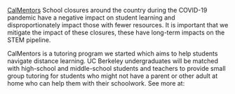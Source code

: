 ---
---
[CalMentors](https://sites.google.com/view/calmentors/)
School closures around the country during the COVID-19 pandemic have a negative impact on student learning and disproportionately impact those with fewer resources. It is important that we mitigate the impact of these closures, these have long-term impacts on the STEM pipeline.

CalMentors is a tutoring program we started which aims to help students navigate distance learning. UC Berkeley undergraduates will be matched with high-school and middle-school students and teachers to provide small group tutoring for students who might not have a parent or other adult at home who can help them with their schoolwork. See more at: 

